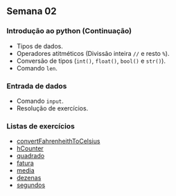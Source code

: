 ## Semana 02

### Introdução ao python (Continuação)
* Tipos de dados.
* Operadores atitméticos (Divissão inteira `//` e resto `%`).
* Conversão de tipos (`int()`, `float()`, `bool()` e `str()`).
* Comando `len`.

### Entrada de dados
* Comando `input`.
* Resolução de exercícios.
	
### Listas de exercícios
* [convertFahrenheithToCelsius](exercicios/covertFahrenheitToCelsius.py)
* [hCounter](exercicios/hCounter.py)
* [quadrado](exercicios/quadrado.py)
* [fatura](exercicios/fatura.py)
* [media](exercicios/media.py)
* [dezenas](exercicios/dezenas.py)
* [segundos](exercicios/segundos.py)